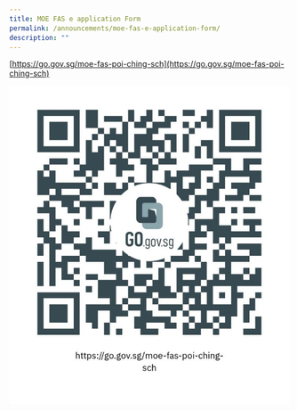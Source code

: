 ```yaml
---
title: MOE FAS e application Form
permalink: /announcements/moe-fas-e-application-form/
description: ""
---
```

[https://go.gov.sg/moe-fas-poi-ching-sch](https://go.gov.sg/moe-fas-poi-ching-sch)

![](/images/qrcode-768x869.jpg)